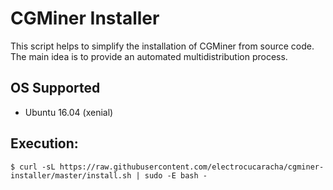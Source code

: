 # CGMiner Installer

This script helps to simplify the installation of CGMiner from source
code. The main idea is to provide an automated multidistribution
process.

## OS Supported

* Ubuntu 16.04 (xenial)

## Execution:

    $ curl -sL https://raw.githubusercontent.com/electrocucaracha/cgminer-installer/master/install.sh | sudo -E bash -

